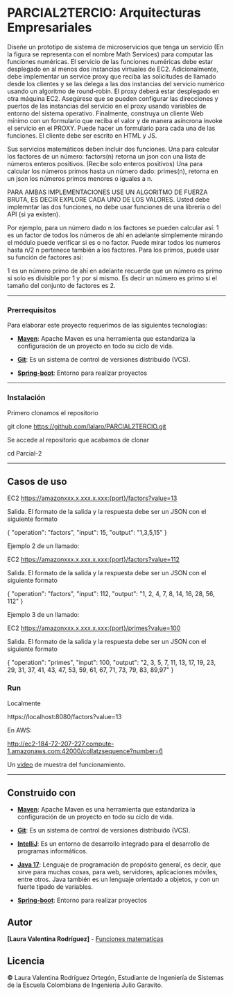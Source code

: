 # PARCIAL2TERCIO: Arquitecturas Empresariales

Diseñe un prototipo de sistema de microservicios que tenga un servicio (En la figura se representa con el nombre Math Services) para computar las funciones numéricas.  El servicio de las funciones numéricas debe estar desplegado en al menos dos instancias virtuales de EC2. Adicionalmente, debe implementar un service proxy que reciba las solicitudes de llamado desde los clientes  y se las delega a las dos instancias del servicio numérico usando un algoritmo de round-robin. El proxy deberá estar desplegado en otra máquina EC2. Asegúrese que se pueden configurar las direcciones y puertos de las instancias del servicio en el proxy usando variables de entorno del sistema operativo.  Finalmente, construya un cliente Web mínimo con un formulario que reciba el valor y de manera asíncrona invoke el servicio en el PROXY. Puede hacer un formulario para cada una de las funciones. El cliente debe ser escrito en HTML y JS.

Sus servicios matemáticos deben incluir dos funciones.
Una para calcular los factores de un número: factors(n) retorna un json con una lista de números enteros positivos. (Recibe solo enteros positivos)
Una para calcular los números primos hasta un número dado: primes(n), retorna en un json los números primos menores o iguales a n.

PARA AMBAS IMPLEMENTACIONES USE UN ALGORITMO  DE FUERZA BRUTA, ES DECIR EXPLORE CADA UNO DE LOS VALORES. Usted debe implemntar las dos funciones, no debe usar funciones de una librería o del API (si ya existen).

Por ejemplo, para un  número dado n los factores se pueden calcular así:
1 es un factor de todos los números
de ahí en adelante simplemente mirando el módulo puede verificar si es o no factor.
Puede mirar todos los numeros hasta n/2
n pertenece también a los factores.
Para los primos, puede usar su función de factores así:

1 es un número primo
de ahí en adelante recuerde que un número es primo si solo es divisible por 1 y por si mismo.
Es decir un número es primo si el tamaño del conjunto de factores es 2.

---

###  Prerrequisitos

Para elaborar este proyecto requerimos de las siguientes tecnologías:

- **[Maven](https://openwebinars.net/blog/que-es-apache-maven/)**: Apache Maven es una herramienta que estandariza la configuración de un proyecto en todo su ciclo de vida.

- **[Git](https://learn.microsoft.com/es-es/devops/develop/git/what-is-git)**: Es un sistema de control de versiones distribuido (VCS).

- **[Spring-boot](https://spring.io/guides/gs/rest-service)**: Entorno para realizar proyectos


---

###  Instalación
Primero clonamos el repositorio

git clone https://github.com/lalaro/PARCIAL2TERCIO.git

Se accede al repositorio que acabamos de clonar

cd Parcial-2

---
## Casos de uso 

EC2
https://amazonxxx.x.xxx.x.xxx:{port}/factors?value=13

Salida. El formato de la salida y la respuesta debe ser un JSON con el siguiente formato

{
"operation": "factors",
"input":  15,
"output":  "1,3,5,15"
}

Ejemplo 2 de un llamado:

EC2
https://amazonxxx.x.xxx.x.xxx:{port}/factors?value=112

Salida. El formato de la salida y la respuesta debe ser un JSON con el siguiente formato

{
"operation": "factors",
"input":  112,
"output":  "1, 2, 4, 7, 8, 14, 16, 28, 56, 112"
}

Ejemplo 3 de un llamado:

EC2
https://amazonxxx.x.xxx.x.xxx:{port}/primes?value=100

Salida. El formato de la salida y la respuesta debe ser un JSON con el siguiente formato

{
"operation": "primes",
"input":  100,
"output":  "2, 3, 5, 7, 11, 13, 17, 19, 23, 29, 31, 37, 41, 43, 47, 53, 59, 61, 67, 71, 73, 79, 83, 89,97"
}

###  Run

Localmente

https://localhost:8080/factors?value=13

En AWS:

http://ec2-184-72-207-227.compute-1.amazonaws.com:42000/collatzsequence?number=6

Un [video]() de muestra del funcionamiento.



---

##  Construido con

* **[Maven](https://maven.apache.org/)**: Apache Maven es una herramienta que estandariza la configuración de un proyecto en todo su ciclo de vida.

* **[Git](https://rometools.github.io/rome/)**: Es un sistema de control de versiones distribuido (VCS).

* **[IntelliJ](https://www.jetbrains.com/idea/)**: Es un entorno de desarrollo integrado para el desarrollo de programas informáticos.

* **[Java 17](https://www.java.com/es/)**: Lenguaje de programación de propósito general, es decir, que sirve para muchas cosas, para web, servidores, aplicaciones móviles, entre otros. Java también es un lenguaje orientado a objetos, y con un fuerte tipado de variables.

- **[Spring-boot](https://spring.io/guides/gs/rest-service)**: Entorno para realizar proyectos

##  Autor

**[Laura Valentina Rodríguez]** - [Funciones matematicas](https://github.com/lalaro/PARCIAL2TERCIO.git)

##  Licencia

**©** Laura Valentina Rodríguez Ortegón, Estudiante de Ingeniería de Sistemas de la Escuela Colombiana de Ingeniería Julio Garavito.


